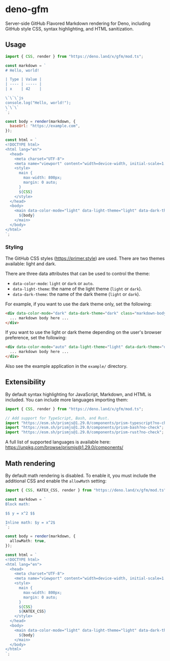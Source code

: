 # deno-gfm

Server-side GitHub Flavored Markdown rendering for Deno, including GitHub style
CSS, syntax highlighting, and HTML sanitization.

## Usage

```js
import { CSS, render } from "https://deno.land/x/gfm/mod.ts";

const markdown = `
# Hello, world!

| Type | Value |
| ---- | ----- |
| x    | 42    |

\`\`\`js
console.log("Hello, world!");
\`\`\`
`;

const body = render(markdown, {
  baseUrl: "https://example.com",
});

const html = `
<!DOCTYPE html>
<html lang="en">
  <head>
    <meta charset="UTF-8">
    <meta name="viewport" content="width=device-width, initial-scale=1.0">
    <style>
      main {
        max-width: 800px;
        margin: 0 auto;
      }
      ${CSS}
    </style>
  </head>
  <body>
    <main data-color-mode="light" data-light-theme="light" data-dark-theme="dark" class="markdown-body">
      ${body}
    </main>
  </body>
</html>
`;
```

### Styling

The GitHub CSS styles (https://primer.style) are used. There are two themes
available: light and dark.

There are three data attributes that can be used to control the theme:

- `data-color-mode`: `light` or `dark` or `auto`.
- `data-light-theme`: the name of the light theme (`light` or `dark`).
- `data-dark-theme`: the name of the dark theme (`light` or `dark`).

For example, if you want to use the dark theme only, set the following:

```html
<div data-color-mode="dark" data-dark-theme="dark" class="markdown-body">
  ... markdown body here ...
</div>
```

If you want to use the light or dark theme depending on the user's browser
preference, set the following:

```html
<div data-color-mode="auto" data-light-theme="light" data-dark-theme="dark" class="markdown-body">
  ... markdown body here ...
</div>
```

Also see the example application in the `example/` directory.

## Extensibility

By default syntax highlighting for JavaScript, Markdown, and HTML is included.
You can include more languages importing them:

```js
import { CSS, render } from "https://deno.land/x/gfm/mod.ts";

// Add support for TypeScript, Bash, and Rust.
import "https://esm.sh/prismjs@1.29.0/components/prism-typescript?no-check";
import "https://esm.sh/prismjs@1.29.0/components/prism-bash?no-check";
import "https://esm.sh/prismjs@1.29.0/components/prism-rust?no-check";
```

A full list of supported languages is available here:
https://unpkg.com/browse/prismjs@1.29.0/components/

## Math rendering

By default math rendering is disabled. To enable it, you must include the
additional CSS and enable the `allowMath` setting:

```ts
import { CSS, KATEX_CSS, render } from "https://deno.land/x/gfm/mod.ts";

const markdown = `
Block math:

$$ y = x^2 $$

Inline math: $y = x^2$
`;

const body = render(markdown, {
  allowMath: true,
});

const html = `
<!DOCTYPE html>
<html lang="en">
  <head>
    <meta charset="UTF-8">
    <meta name="viewport" content="width=device-width, initial-scale=1.0">
    <style>
      main {
        max-width: 800px;
        margin: 0 auto;
      }
      ${CSS}
      ${KATEX_CSS}
    </style>
  </head>
  <body>
    <main data-color-mode="light" data-light-theme="light" data-dark-theme="dark" class="markdown-body">
      ${body}
    </main>
  </body>
</html>
`;
```
